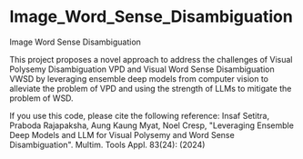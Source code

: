 # Image_Word_Sense_Disambiguation
Image Word Sense Disambiguation

This project proposes a novel approach to address the challenges of Visual Polysemy Disambiguation VPD and Visual Word Sense Disambiguation VWSD by leveraging ensemble deep models from computer vision to alleviate the problem of VPD and using the strength of LLMs to mitigate the problem of WSD.

If you use this code, please cite the following reference:
Insaf Setitra, Praboda Rajapaksha, Aung Kaung Myat,
Noel Cresp, "Leveraging Ensemble Deep Models and LLM for Visual Polysemy and Word Sense Disambiguation". Multim. Tools Appl. 83(24):  (2024)
